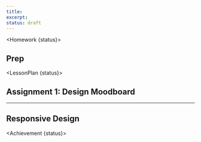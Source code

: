 ```yaml
---
title: 
excerpt: 
status: draft
---
```


<script>
	import Homework from "$lib/components/Homework.svelte";
	import LessonPlan from "$lib/components/LessonPlan.svelte";
	import Achievement from "$lib/components/Achievement.svelte";
</script>

<Homework {status}>

## Prep

</Homework>

<LessonPlan {status}>


<h2>Assignment 1: Design Moodboard</h2>

---

<h2>Responsive Design</h2>

</LessonPlan>

<Achievement {status}>

</Achievement>